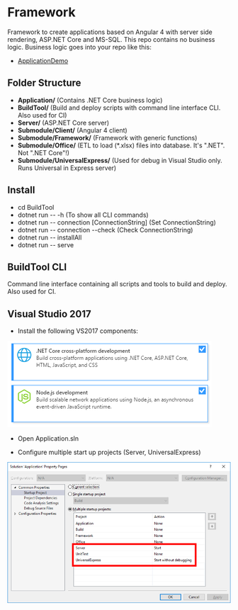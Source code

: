 # Framework
Framework to create applications based on Angular 4 with server side rendering, ASP.NET Core and MS-SQL. This repo contains no business logic. Business logic goes into your repo like this:
* [ApplicationDemo](https://github.com/WorkplaceX/ApplicationDemo)

## Folder Structure
* **Application/** (Contains .NET Core business logic)
* **BuildTool/** (Build and deploy scripts with command line interface CLI. Also used for CI)
* **Server/** (ASP.NET Core server)
* **Submodule/Client/** (Angular 4 client)
* **Submodule/Framework/** (Framework with generic functions)
* **Submodule/Office/** (ETL to load (*.xlsx) files into database. It's ".NET". Not ".NET Core"!)
* **Submodule/UniversalExpress/** (Used for debug in Visual Studio only. Runs Universal in Express server)

## Install
* cd BuildTool
* dotnet run -- -h (To show all CLI commands)
* dotnet run -- connection [ConnectionString] (Set ConnectionString)
* dotnet run -- connection --check (Check ConnectionString)
* dotnet run -- installAll
* dotnet run -- serve

## BuildTool CLI
Command line interface containing all scripts and tools to build and deploy. Also used for CI.

## Visual Studio 2017
* Install the following VS2017 components:

![alt tag](Framework.BuildTool/Doc/VisualStudioPrerequisite.png)

* Open Application.sln

* Configure multiple start up projects (Server, UniversalExpress)

![alt tag](Framework.BuildTool/Doc/VisualStudioStartup.png)

